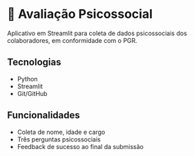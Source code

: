 # 🧠 Avaliação Psicossocial

Aplicativo em Streamlit para coleta de dados psicossociais dos colaboradores, em conformidade com o PGR.

## Tecnologias
- Python
- Streamlit
- Git/GitHub

## Funcionalidades
- Coleta de nome, idade e cargo
- Três perguntas psicossociais
- Feedback de sucesso ao final da submissão
